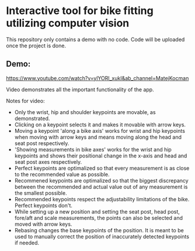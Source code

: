 # Interactive tool for bike fitting utilizing computer vision

This repository only contains a demo with no code. Code will be uploaded once the project is done.

## Demo:

https://www.youtube.com/watch?v=ylYORl_xukI&ab_channel=MatejKocman

Video demonstrates all the important functionality of the app.

Notes for video:
- Only the wrist, hip and shoulder keypoints are movable, as demonstrated.
- Clicking on a keypoint selects it and makes it movable with arrow keys.
- Moving a keypoint 'along a bike axis' works for wrist and hip keypoints when moving with arrow keys and means moving along the head and seat post respectively.
- 'Showing measurements in bike axes' works for the wrist and hip keypoints and shows their positional change in the x-axis and head and seat post axes respectively.
- Perfect keypoints are optimalized so that every measurement is as close to the recommended value as possible.
- Recommened keypoints are optimalized so that the biggest discrepancy between the recommended and actual value out of any measurement is the smallest possible.
- Recommended keypoints respect the adjustability limitations of the bike. Perfect keypoints don't.
- While setting up a new position and setting the seat post, head post, fore/aft and scale measurements, the points can also be selected and moved with arrow keys.
- Rebasing changes the base keypoints of the position. It is meant to be used to manually correct the position of inaccurately detected keypoints if needed.
